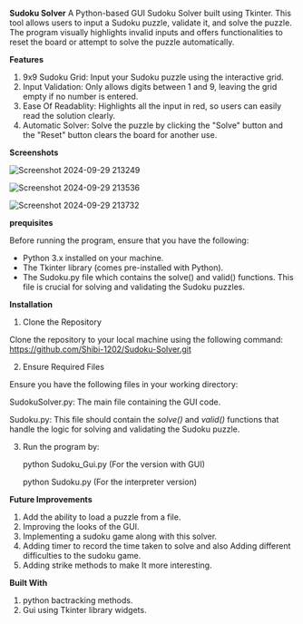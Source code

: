 __Sudoku Solver__
A Python-based GUI Sudoku Solver built using Tkinter. This tool allows users to input a Sudoku puzzle, validate it, and solve the puzzle. The program visually highlights invalid inputs and offers functionalities to reset the board or attempt to solve the puzzle automatically.

__Features__

1. 9x9 Sudoku Grid: Input your Sudoku puzzle using the interactive grid.
2. Input Validation: Only allows digits between 1 and 9, leaving the grid empty if no number is entered.
3. Ease Of Readablity: Highlights all the input in red, so users can easily read the solution clearly.
4. Automatic Solver: Solve the puzzle by clicking the "Solve" button and the "Reset" button clears the board for another use.

__Screenshots__

![Screenshot 2024-09-29 213249](https://github.com/user-attachments/assets/2659ff63-91dc-4db6-9137-7ff3ce26b538)

![Screenshot 2024-09-29 213536](https://github.com/user-attachments/assets/96c8d7e2-a5de-430f-8920-12cacc0e2607)

![Screenshot 2024-09-29 213732](https://github.com/user-attachments/assets/9f8ef6f7-b90f-4094-bd50-ea93297ee407)

__prequisites__

Before running the program, ensure that you have the following:

- Python 3.x installed on your machine.
- The Tkinter library (comes pre-installed with Python).
- The Sudoku.py file which contains the solve() and valid() functions. This file is crucial for solving and validating the Sudoku puzzles.
  
__Installation__

1. Clone the Repository

Clone the repository to your local machine using the following command: https://github.com/Shibi-1202/Sudoku-Solver.git

2. Ensure Required Files

Ensure you have the following files in your working directory:

SudokuSolver.py: The main file containing the GUI code.

Sudoku.py: This file should contain the _solve()_ and _valid()_ functions that handle the logic for solving and validating the Sudoku puzzle.

3. Run the program by:

   python Sudoku_Gui.py (For the version with GUI)

   python Sudoku.py (For the interpreter version)

__Future Improvements__

1. Add the ability to load a puzzle from a file.
2. Improving the looks of the GUI.
3. Implementing a sudoku game along with this solver.
4. Adding timer to record the time taken to solve and also Adding different difficulties to the sudoku game.
5. Adding strike methods to make It more interesting.

__Built With__

1. python bactracking methods.
2. Gui using Tkinter library widgets.
